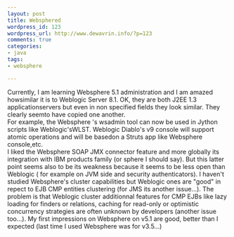 ```yaml
--- 
layout: post
title: Websphered
wordpress_id: 123
wordpress_url: http://www.dewavrin.info/?p=123
comments: true
categories: 
- java
tags:
- websphere

---
```

Currently, I am learning Websphere 5.1 administration and I am amazed howsimilar it is to Weblogic Server 8.1. OK, they are both J2EE 1.3 applicationservers but even in non specified fields they look similar. They clearly seemto have copied one another.<br />For example, the Websphere &#39;s wsadmin tool can now be used in Jython scripts like Weblogic&#39;sWLST. Weblogic Diablo&#39;s v9 console will support atomic operations and will be basedon a Struts app like Websphere console,etc. <br />I liked the Websphere SOAP JMX connector feature and more globally its integration with IBM products family (or sphere I should say). But this latter point seems also to be its weakness because it seems to be less open than Weblogic ( for example on JVM side and security authenticators). I haven&#39;t studied Websphere&#39;s cluster capabilities but Weblogic ones are "good" in repect to EJB CMP entities clustering (for JMS its another issue...). The problem is that Weblogic cluster additionnal features for CMP EJBs like lazy loading for finders or relations, caching for read-only or optimistic concurrency strategies are often unknown by developers (another issue too...). My first impressions on Websphere on v5.1 are good, better than I expected (last time I used Websphere was for v3.5...)<br />
